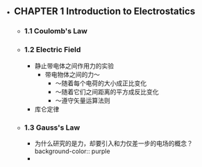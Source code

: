 - ## CHAPTER 1 Introduction to Electrostatics
	- ### 1.1 Coulomb's Law
	- ### 1.2 Electric Field
		- 静止带电体之间作用力的实验
			- 带电物体之间的力～
				- ～随着每个电荷的大小成正比变化
				- ～随着它们之间距离的平方成反比变化
				- ～遵守矢量运算法则
		- 库仑定律
	- ### 1.3 Gauss's Law
		- 为什么研究的是力，却要引入和力仅差一步的电场的概念？
		  background-color:: purple
		-